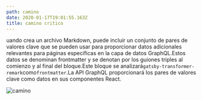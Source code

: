 ```yaml
---
path: camino
date: 2020-01-17T19:01:55.163Z
title: camino critico
---
```

<!--StartFragment-->

uando crea un archivo Markdown, puede incluir un conjunto de pares de valores clave que se pueden usar para proporcionar datos adicionales relevantes para páginas específicas en la capa de datos GraphQL.Estos datos se denominan frontmatter y se denotan por los guiones triples al comienzo y al final del bloque.Este bloque se analizará`gatsby-transformer-remark`como`frontmatter`.La API GraphQL proporcionará los pares de valores clave como datos en sus componentes React.

<!--EndFragment-->

![camino](assets/camping.jpg "camino critico")
